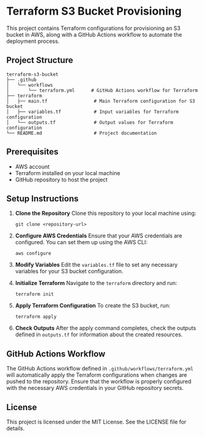 # Terraform S3 Bucket Provisioning

This project contains Terraform configurations for provisioning an S3 bucket in AWS, along with a GitHub Actions workflow to automate the deployment process.

## Project Structure

```
terraform-s3-bucket
├── .github
│   └── workflows
│       └── terraform.yml      # GitHub Actions workflow for Terraform
├── terraform
│   ├── main.tf                 # Main Terraform configuration for S3 bucket
│   ├── variables.tf            # Input variables for Terraform configuration
│   └── outputs.tf              # Output values for Terraform configuration
└── README.md                   # Project documentation
```

## Prerequisites

- AWS account
- Terraform installed on your local machine
- GitHub repository to host the project

## Setup Instructions

1. **Clone the Repository**
   Clone this repository to your local machine using:
   ```
   git clone <repository-url>
   ```

2. **Configure AWS Credentials**
   Ensure that your AWS credentials are configured. You can set them up using the AWS CLI:
   ```
   aws configure
   ```

3. **Modify Variables**
   Edit the `variables.tf` file to set any necessary variables for your S3 bucket configuration.

4. **Initialize Terraform**
   Navigate to the `terraform` directory and run:
   ```
   terraform init
   ```

5. **Apply Terraform Configuration**
   To create the S3 bucket, run:
   ```
   terraform apply
   ```

6. **Check Outputs**
   After the apply command completes, check the outputs defined in `outputs.tf` for information about the created resources.

## GitHub Actions Workflow

The GitHub Actions workflow defined in `.github/workflows/terraform.yml` will automatically apply the Terraform configurations when changes are pushed to the repository. Ensure that the workflow is properly configured with the necessary AWS credentials in your GitHub repository secrets.

## License

This project is licensed under the MIT License. See the LICENSE file for details.